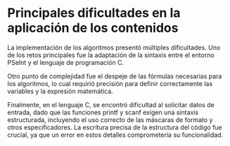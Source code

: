 # Principales dificultades en la aplicación de los contenidos
La implementación de los algoritmos presentó múltiples dificultades. Uno de los retos principales fue
la adaptación de la sintaxis entre el entorno PSeInt y el lenguaje de programación C.


Otro punto de complejidad fue el despeje de las fórmulas necesarias para los algoritmos, lo cual requirió
precisión para definir correctamente las variables y la expresión matemática.


Finalmente, en el lenguaje C, se encontró dificultad al solicitar datos de entrada, dado que las funciones
printf y scanf exigen una sintaxis estructurada, incluyendo el uso correcto de las máscaras de formato y 
otros especificadores. La escritura precisa de la estructura del código fue crucial, ya que un error en 
estos detalles comprometería su funcionalidad.
